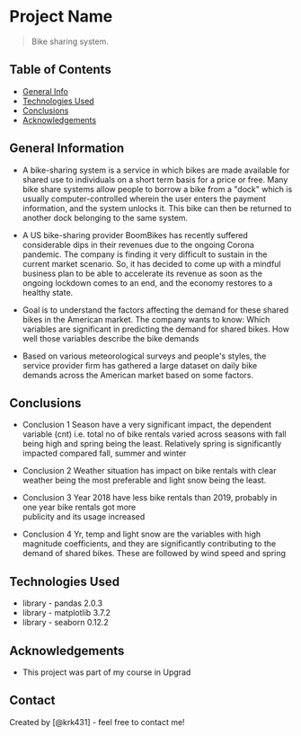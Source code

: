 # Project Name
> Bike sharing system.


## Table of Contents
* [General Info](#general-information)
* [Technologies Used](#technologies-used)
* [Conclusions](#conclusions)
* [Acknowledgements](#acknowledgements)

<!-- You can include any other section that is pertinent to your problem -->

## General Information

- A bike-sharing system is a service in which bikes are made available for shared use to individuals on a short term basis for a price or free. Many bike share systems allow people to borrow a bike from a "dock" which is usually computer-controlled wherein the user enters the payment information, and the system unlocks it. This bike can then be returned to another dock belonging to the same system.

- A US bike-sharing provider BoomBikes has recently suffered considerable dips in their revenues due to the ongoing Corona pandemic. The company is finding it very difficult to sustain in the current market scenario. So, it has decided to come up with a mindful business plan to be able to accelerate its revenue as soon as the ongoing lockdown comes to an end, and the economy restores to a healthy state.

- Goal is to understand the factors affecting the demand for these shared bikes in the American market. The company wants to know:
    Which variables are significant in predicting the demand for shared bikes.
    How well those variables describe the bike demands

- Based on various meteorological surveys and people's styles, the service provider firm has gathered a large dataset on daily bike demands across the American market based on some factors.

<!-- You don't have to answer all the questions - just the ones relevant to your project. -->

## Conclusions
- Conclusion 1 Season have a very significant impact, the dependent variable (cnt) i.e. total no of bike
               rentals varied across seasons with fall being high and spring being the least. Relatively spring is significantly impacted compared fall, summer and winter

- Conclusion 2 Weather situation has impact on bike rentals with clear weather being the most preferable
                and light snow being the least. 
- Conclusion 3 Year 2018 have less bike rentals than 2019, probably in one year bike rentals got more   
                publicity and its usage increased

- Conclusion 4 Yr, temp and light snow are the variables with high magnitude coefficients, and they are
                significantly contributing to the demand of shared bikes. These are followed by wind speed and spring

<!-- You don't have to answer all the questions - just the ones relevant to your project. -->


## Technologies Used
- library - pandas  2.0.3
- library - matplotlib 3.7.2
- library - seaborn 0.12.2

<!-- As the libraries versions keep on changing, it is recommended to mention the version of library used in this project -->

## Acknowledgements
- This project was part of my course in Upgrad


## Contact
Created by [@krk431] - feel free to contact me!


<!-- Optional -->
<!-- ## License -->
<!-- This project is open source and available under the [... License](). -->

<!-- You don't have to include all sections - just the one's relevant to your project -->